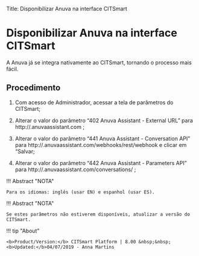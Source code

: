 Title: Disponibilizar Anuva na interface CITSmart
# Disponibilizar Anuva na interface CITSmart

A Anuva já se integra nativamente ao CITSmart, tornando o processo mais fácil.

Procedimento
-----------
1. Com acesso de Administrador, acessar a tela de parâmetros do CITSmart;

2. Alterar o valor do parâmetro “402 Anuva Assistant - External URL” 
para http://<nome-do-seu-workspace>.anuvaassistant.com ;

3. Alterar o valor do parâmetro “441 Anuva Assistant - Conversation API” 
para http://<nome-do-seu-workspace><sigla-idioma>.anuvaassistant.com/webhooks/rest/webhook 
e clicar em “Salvar;

4. Alterar o valor do parâmetro “442 Anuva Assistant - Parameters API” 
para http://<nome-do-seu-workspace><sigla-idioma>.anuvaassistant.com/conversations/ ;

!!! Abstract "NOTA"
    
    Para os idiomas: inglês (usar EN) e espanhol (usar ES).
   
!!! Abstract "NOTA"

    Se estes parâmetros não estiverem disponíveis, atualizar a versão do CITSmart.
   
 
!!! tip "About"

    <b>Product/Version:</b> CITSmart Platform | 8.00 &nbsp;&nbsp;
    <b>Updated:</b>04/07/2019 - Anna Martins
